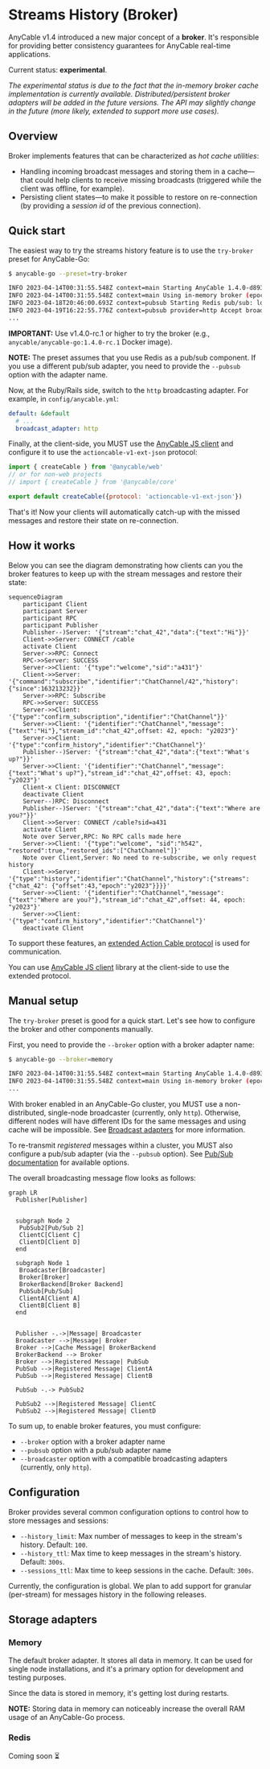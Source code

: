 # Streams History (Broker)

AnyCable v1.4 introduced a new major concept of a **broker**. It's responsible for providing better consistency guarantees for AnyCable real-time applications.

Current status: **experimental**.

_The experimental status is due to the fact that the in-memory broker cache implementation is currently available. Distributed/persistent broker adapters will be added in the future versions. The API may slightly change in the future (more likely, extended to support more use cases)._

## Overview

Broker implements features that can be characterized as _hot cache utilities_:

- Handling incoming broadcast messages and storing them in a cache—that could help clients to receive missing broadcasts (triggered while the client was offline, for example).
- Persisting client states—to make it possible to restore on re-connection (by providing a _session id_ of the previous connection).

## Quick start

The easiest way to try the streams history feature is to use the `try-broker` preset for AnyCable-Go:

```sh
$ anycable-go --preset=try-broker

INFO 2023-04-14T00:31:55.548Z context=main Starting AnyCable 1.4.0-d8939df (with mruby 1.2.0 (2015-11-17)) (pid: 87410, open file limit: 122880, gomaxprocs: 8)
INFO 2023-04-14T00:31:55.548Z context=main Using in-memory broker (epoch: vRXl, history limit: 100, history ttl: 300s, sessions ttl: 300s)
INFO 2023-04-18T20:46:00.693Z context=pubsub Starting Redis pub/sub: localhost:6379
INFO 2023-04-19T16:22:55.776Z context=pubsub provider=http Accept broadcast requests at http://localhost:8090/_broadcast
...
```

**IMPORTANT:** Use v1.4.0-rc.1 or higher to try the broker (e.g., `anycable/anycable-go:1.4.0-rc.1` Docker image).

**NOTE:** The preset assumes that you use Redis as a pub/sub component. If you use a different pub/sub adapter, you need to provide the `--pubsub` option with the adapter name.

Now, at the Ruby/Rails side, switch to the `http` broadcasting adapter. For example, in `config/anycable.yml`:

```yaml
default: &default
  # ...
  broadcast_adapter: http
```

Finally, at the client-side, you MUST use the [AnyCable JS client](https://github.com/anycable/anycable-client) and configure it to use the `actioncable-v1-ext-json` protocol:

```js
import { createCable } from '@anycable/web'
// or for non-web projects
// import { createCable } from '@anycable/core'

export default createCable({protocol: 'actioncable-v1-ext-json'})
```

That's it! Now your clients will automatically catch-up with the missed messages and restore their state on re-connection.

## How it works

Below you can see the diagram demonstrating how clients can you the broker features to keep up with the stream messages and restore their state:

```mermaid
sequenceDiagram
    participant Client
    participant Server
    participant RPC
    participant Publisher
    Publisher--)Server: '{"stream":"chat_42","data":{"text":"Hi"}}'
    Client->>Server: CONNECT /cable
    activate Client
    Server->>RPC: Connect
    RPC->>Server: SUCCESS
    Server->>Client: '{"type":"welcome","sid":"a431"}'
    Client->>Server: '{"command":"subscribe","identifier":"ChatChannel/42","history":{"since":163213232}}'
    Server->>RPC: Subscribe
    RPC->>Server: SUCCESS
    Server->>Client: '{"type":"confirm_subscription","identifier":"ChatChannel"}}'
    Server->>Client: '{"identifier":"ChatChannel","message":{"text":"Hi"},"stream_id":"chat_42",offset: 42, epoch: "y2023"}'
    Server->>Client: '{"type":"confirm_history","identifier":"ChatChannel"}'
    Publisher--)Server: '{"stream":"chat_42","data":{"text":"What's up?"}}'
    Server->>Client: '{"identifier":"ChatChannel","message":{"text":"What's up?"},"stream_id":"chat_42",offset: 43, epoch: "y2023"}'
    Client-x Client: DISCONNECT
    deactivate Client
    Server--)RPC: Disconnect
    Publisher--)Server: '{"stream":"chat_42","data":{"text":"Where are you?"}}'
    Client->>Server: CONNECT /cable?sid=a431
    activate Client
    Note over Server,RPC: No RPC calls made here
    Server->>Client: '{"type":"welcome", "sid":"h542", "restored":true,"restored_ids":["ChatChannel"]}'
    Note over Client,Server: No need to re-subscribe, we only request history
    Client->>Server: '{"type":"history","identifier":"ChatChannel","history":{"streams": {"chat_42": {"offset":43,"epoch":"y2023"}}}}'
    Server->>Client: '{"identifier":"ChatChannel","message":{"text":"Where are you?"},"stream_id":"chat_42",offset: 44, epoch: "y2023"}'
    Server->>Client: '{"type":"confirm_history","identifier":"ChatChannel"}'
    deactivate Client
```

To support these features, an [extended Action Cable protocol](/misc/action_cable_protocol.md#action-cable-extended-protocol) is used for communication.

You can use [AnyCable JS client](https://github.com/anycable/anycable-client) library at the client-side to use the extended protocol.

## Manual setup

The `try-broker` preset is good for a quick start. Let's see how to configure the broker and other components manually.

First, you need to provide the `--broker` option with a broker adapter name:

```sh
$ anycable-go --broker=memory

INFO 2023-04-14T00:31:55.548Z context=main Starting AnyCable 1.4.0-d8939df (with mruby 1.2.0 (2015-11-17)) (pid: 87410, open file limit: 122880, gomaxprocs: 8)
INFO 2023-04-14T00:31:55.548Z context=main Using in-memory broker (epoch: vRXl, history limit: 100, history ttl: 300s, sessions ttl: 300s)
...
```

With broker enabled in an AnyCable-Go cluster, you MUST use a non-distributed, single-node broadcaster (currently, only `http`). Otherwise, different nodes will have different IDs for the same messages and using cache will be impossible. See [Broadcast adapters](/ruby/broadcast_adapters.md) for more information.

To re-transmit _registered_ messages within a cluster, you MUST also configure a pub/sub adapter (via the `--pubsub` option). See [Pub/Sub documentation](./pubsub.md) for available options.

The overall broadcasting message flow looks as follows:

```mermaid
graph LR
  Publisher[Publisher]


  subgraph Node 2
   PubSub2[Pub/Sub 2]
   ClientC[Client C]
   ClientD[Client D]
  end

  subgraph Node 1
   Broadcaster[Broadcaster]
   Broker[Broker]
   BrokerBackend[Broker Backend]
   PubSub[Pub/Sub]
   ClientA[Client A]
   ClientB[Client B]
  end


  Publisher -.->|Message| Broadcaster
  Broadcaster -->|Message| Broker
  Broker -->|Cache Message| BrokerBackend
  BrokerBackend --> Broker
  Broker -->|Registered Message| PubSub
  PubSub -->|Registered Message| ClientA
  PubSub -->|Registered Message| ClientB

  PubSub -.-> PubSub2

  PubSub2 -->|Registered Message| ClientC
  PubSub2 -->|Registered Message| ClientD
```

To sum up, to enable broker features, you must configure:

- `--broker` option with a broker adapter name
- `--pubsub` option with a pub/sub adapter name
- `--broadcaster` option with a compatible broadcasting adapters (currently, only `http`).

## Configuration

Broker provides several common configuration options to control how to store messages and sessions:

- `--history_limit`: Max number of messages to keep in the stream's history. Default: `100`.
- `--history_ttl`: Max time to keep messages in the stream's history. Default: `300s`.
- `--sessions_ttl`: Max time to keep sessions in the cache. Default: `300s`.

Currently, the configuration is global. We plan to add support for granular (per-stream) for messages history in the following releases.

## Storage adapters

### Memory

The default broker adapter. It stores all data in memory. It can be used for single node installations, and it's a primary option for development and testing purposes.

Since the data is stored in memory, it's getting lost during restarts.

**NOTE:** Storing data in memory can noticeably increase the overall RAM usage of an AnyCable-Go process.

### Redis

<p class="pro-badge-header"></p>

Coming soon ⏳
